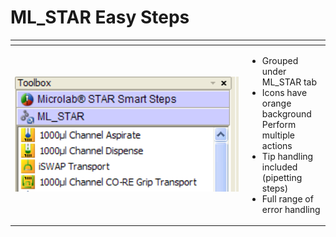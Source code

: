 # ML\_STAR Easy Steps

<table data-header-hidden><thead><tr><th width="358"></th><th></th></tr></thead><tbody><tr><td><img src="../../../.gitbook/assets/image (31) (1) (1) (1) (1) (1) (1) (1).png" alt="" data-size="original"></td><td><ul><li>Grouped under ML_STAR tab</li><li>Icons have orange background Perform multiple actions </li><li>Tip handling included (pipetting steps)</li><li>Full range of error handling</li></ul></td></tr></tbody></table>
